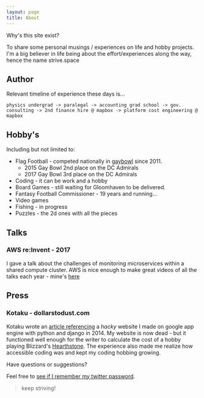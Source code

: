 ```yaml
---
layout: page
title: About
---
```


<p class="message">
  Why's this site exist?
</p>

To share some personal musings / experiences on life and hobby projects. I'm a big believer in life being about the effort/experiences along the way, hence the name strive.space

## Author

Relevant timeline of experience these days is...

```physics undergrad -> paralegal -> accounting grad school -> gov. consulting -> 2nd finance hire @ mapbox -> platform cost engineering @ mapbox```

## Hobby's 

Including but not limited to:
 - Flag Football - competed nationally in [gaybowl](http://gaybowl.org/) since 2011.
 	- 2015 Gay Bowl 2nd place on the DC Admirals
 	- 2017 Gay Bowl 3rd place on the DC Admirals
 - Coding - it can be work and a hobby
 - Board Games - still waiting for Gloomhaven to be delivered.
 - Fantasy Football Commissioner - 19 years and running...
 - Video games
 - Fishing - in progress
 - Puzzles - the 2d ones with all the pieces

## Talks

### AWS re:Invent - 2017

I gave a talk about the challenges of monitoring microservices within a shared compute cluster. AWS is nice enough to make great videos of all the talks each year - mine's [here](https://www.youtube.com/watch?v=-GqfajeVb3c)

## Press

### Kotaku - dollarstodust.com

Kotaku wrote an [article referencing](https://kotaku.com/hours-to-earn-an-average-professional-deck-in-hearthson-1635943268/all) a _hacky_ website I made on google app engine with python and django in 2014. My website is now dead - but it functioned well enough for the writer to calculate the cost of a hobby playing Blizzard's [Hearthstone](https://playhearthstone.com/en-us/). The experience also made me realize how accessible coding was and kept my coding hobbing growing.

Have questions or suggestions?

Feel free to [see if I remember my twitter password](https://twitter.com/brendanmcfarlan).

>keep striving!